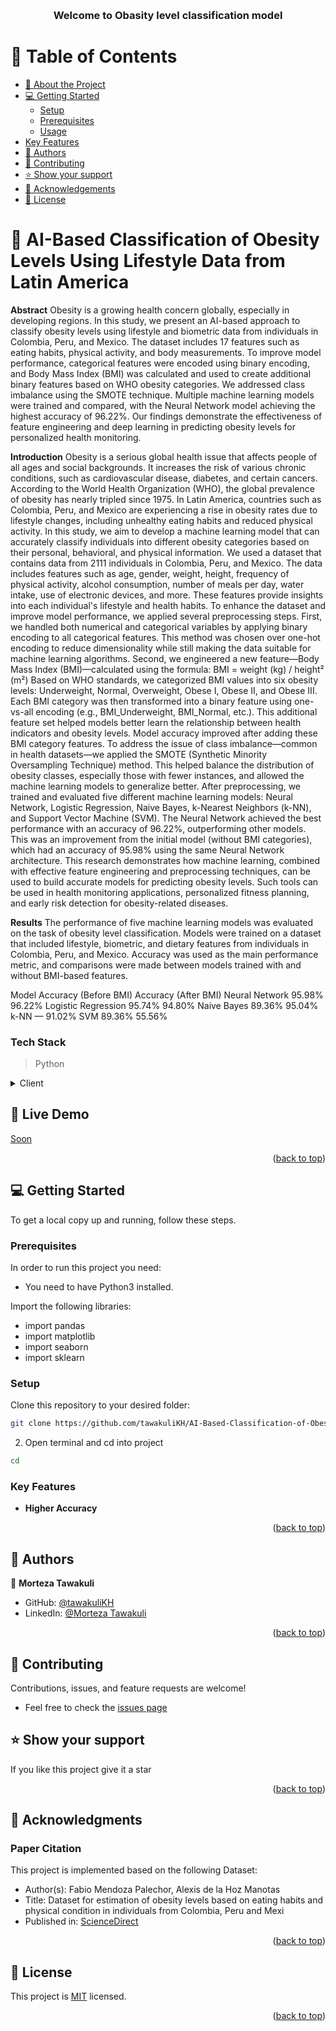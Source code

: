 <a name="readme-top"></a>

<div align="center">
  <br/>

  <h3><b>Welcome to Obasity level classification model</b></h3>

</div>

<!-- TABLE OF CONTENTS -->

# 📗 Table of Contents

- [📖 About the Project](#about-project)
- [💻 Getting Started](#getting-started)
  - [Setup](#setup)
  - [Prerequisites](#prerequisites)
  - [Usage](#usage)
- [Key Features](#key-features)
- [👥 Authors](#authors)
- [🤝 Contributing](#contributing)
- [⭐️ Show your support](#support)
- [🙏 Acknowledgements](#acknowledgements)
- [📝 License](#license)

<!-- PROJECT DESCRIPTION -->

# 📖 AI-Based Classification of Obesity Levels Using Lifestyle Data from Latin America <a name="about-project"></a>

**Abstract** Obesity is a growing health concern globally, especially in developing regions. In this study, we present an AI-based approach to classify obesity levels using lifestyle and biometric data from individuals in Colombia, Peru, and Mexico. The dataset includes 17 features such as eating habits, physical activity, and body measurements. To improve model performance, categorical features were encoded using binary encoding, and Body Mass Index (BMI) was calculated and used to create additional binary features based on WHO obesity categories. We addressed class imbalance using the SMOTE technique. Multiple machine learning models were trained and compared, with the Neural Network model achieving the highest accuracy of 96.22%. Our findings demonstrate the effectiveness of feature engineering and deep learning in predicting obesity levels for personalized health monitoring.

**Introduction**
Obesity is a serious global health issue that affects people of all ages and social backgrounds. It increases the risk of various chronic conditions, such as cardiovascular disease, diabetes, and certain cancers. According to the World Health Organization (WHO), the global prevalence of obesity has nearly tripled since 1975. In Latin America, countries such as Colombia, Peru, and Mexico are experiencing a rise in obesity rates due to lifestyle changes, including unhealthy eating habits and reduced physical activity.
In this study, we aim to develop a machine learning model that can accurately classify individuals into different obesity categories based on their personal, behavioral, and physical information. We used a dataset that contains data from 2111 individuals in Colombia, Peru, and Mexico. The data includes features such as age, gender, weight, height, frequency of physical activity, alcohol consumption, number of meals per day, water intake, use of electronic devices, and more. These features provide insights into each individual's lifestyle and health habits.
To enhance the dataset and improve model performance, we applied several preprocessing steps. First, we handled both numerical and categorical variables by applying binary encoding to all categorical features. This method was chosen over one-hot encoding to reduce dimensionality while still making the data suitable for machine learning algorithms.
Second, we engineered a new feature—Body Mass Index (BMI)—calculated using the formula:
BMI = weight (kg) / height² (m²)
Based on WHO standards, we categorized BMI values into six obesity levels: Underweight, Normal, Overweight, Obese I, Obese II, and Obese III. Each BMI category was then transformed into a binary feature using one-vs-all encoding (e.g., BMI_Underweight, BMI_Normal, etc.). This additional feature set helped models better learn the relationship between health indicators and obesity levels. Model accuracy improved after adding these BMI category features.
To address the issue of class imbalance—common in health datasets—we applied the SMOTE (Synthetic Minority Oversampling Technique) method. This helped balance the distribution of obesity classes, especially those with fewer instances, and allowed the machine learning models to generalize better.
After preprocessing, we trained and evaluated five different machine learning models: Neural Network, Logistic Regression, Naive Bayes, k-Nearest Neighbors (k-NN), and Support Vector Machine (SVM). The Neural Network achieved the best performance with an accuracy of 96.22%, outperforming other models. This was an improvement from the initial model (without BMI categories), which had an accuracy of 95.98% using the same Neural Network architecture.
This research demonstrates how machine learning, combined with effective feature engineering and preprocessing techniques, can be used to build accurate models for predicting obesity levels. Such tools can be used in health monitoring applications, personalized fitness planning, and early risk detection for obesity-related diseases.

**Results**
The performance of five machine learning models was evaluated on the task of obesity level classification. Models were trained on a dataset that included lifestyle, biometric, and dietary features from individuals in Colombia, Peru, and Mexico. Accuracy was used as the main performance metric, and comparisons were made between models trained with and without BMI-based features.

Model	Accuracy (Before BMI)	Accuracy (After BMI)
Neural Network	95.98%	96.22%
Logistic Regression	95.74%	94.80%
Naive Bayes	89.36%	95.04%
k-NN	—	91.02%
SVM	89.36%	55.56%
		


### Tech Stack <a name="tech-stack"></a>

> Python

<details>
  <summary>Client</summary>
  <ul>
    <li><a href="#">Python</a></li>
       
  </ul>
</details>

<!-- LIVE DEMO -->

## 🚀 Live Demo <a name="live-demo"></a>

<a href="">Soon</a>

<p align="right">(<a href="#readme-top">back to top</a>)</p>

<!-- GETTING STARTED -->

## 💻 Getting Started <a name="getting-started"></a>


To get a local copy up and running, follow these steps.

### Prerequisites

In order to run this project you need:
* You need to have Python3 installed.

Import the following libraries:
* import pandas
* import matplotlib
* import seaborn
* import sklearn
  
### Setup

Clone this repository to your desired folder:

```bash
git clone https://github.com/tawakuliKH/AI-Based-Classification-of-Obesity-Levels-Using-Lifestyle-Data-from-Latin-America.git
```
2. Open terminal and cd into project
```bash
cd 
```



### Key Features <a name="key-features"></a>

- **Higher Accuracy**



<p align="right">(<a href="#readme-top">back to top</a>)</p>


## 👥 Authors <a name="authors"></a>

>

👤 **Morteza Tawakuli**

- GitHub: [@tawakuliKH](https://github.com/tawakuliKH)
- LinkedIn: [@Morteza Tawakuli](https://www.linkedin.com/in/morteza-tawakuli-904818170/)



<p align="right">(<a href="#readme-top">back to top</a>)</p>

## 🤝 Contributing

 Contributions, issues, and feature requests are welcome!
- Feel free to check the [issues page](https://github.com/tawakuliKH/Diabetes-Prediction-Django-Web-App/issues)

## ⭐️ Show your support <a name="support"></a>

> 

If you like this project give it a star

<p align="right">(<a href="#readme-top">back to top</a>)</p>

<!-- ACKNOWLEDGEMENTS -->

## 🙏 Acknowledgments <a name="acknowledgements"></a>

### Paper Citation

This project is implemented based on the following Dataset:

- Author(s): Fabio Mendoza Palechor, Alexis de la Hoz Manotas
- Title: Dataset for estimation of obesity levels based on eating habits and physical condition in individuals from Colombia, Peru and Mexi
- Published in: [ScienceDirect](https://www.sciencedirect.com/science/article/pii/S2352340919306985?via%3Dihub)




<p align="right">(<a href="#readme-top">back to top</a>)</p>
<!-- LICENSE -->

## 📝 License <a name="license"></a>

This project is [MIT](./LICENSE) licensed.

<p align="right">(<a href="#readme-top">back to top</a>)</p>

